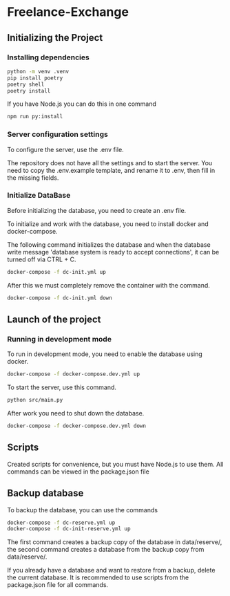 # Freelance-Exchange

## Initializing the Project

### Installing dependencies

```bash
python -m venv .venv
pip install poetry
poetry shell
poetry install
```

If you have Node.js you can do this in one command

```bash
npm run py:install
```

### Server configuration settings

To configure the server, use the .env file.

The repository does not have all the settings and to start the server. You need to copy the .env.example template, and rename it to .env, then fill in the missing fields.

### Initialize DataBase

Before initializing the database, you need to create an .env file.

To initialize and work with the database, you need to install docker and docker-compose.

The following command initializes the database and when the database write message 'database system is ready to accept connections', it can be turned off via CTRL + C.

```bash
docker-compose -f dc-init.yml up
```

After this we must completely remove the container with the command.

```bash
docker-compose -f dc-init.yml down
```

## Launch of the project

### Running in development mode

To run in development mode, you need to enable the database using docker.

```bash
docker-compose -f docker-compose.dev.yml up
```

To start the server, use this command.

```bash
python src/main.py
```

After work you need to shut down the database.

```bash
docker-compose -f docker-compose.dev.yml down
```

## Scripts

Created scripts for convenience, but you must have Node.js to use them. All commands can be viewed in the package.json file

## Backup database

To backup the database, you can use the commands

```bash
docker-compose -f dc-reserve.yml up
docker-compose -f dc-init-reserve.yml up
```

The first command creates a backup copy of the database in data/reserve/, the second command creates a database from the backup copy from data/reserve/.

If you already have a database and want to restore from a backup, delete the current database. It is recommended to use scripts from the package.json file for all commands.